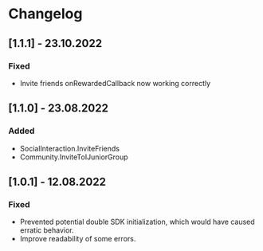 # Changelog
## [1.1.1] - 23.10.2022
### Fixed
- Invite friends onRewardedCallback now working correctly
## [1.1.0] - 23.08.2022
### Added
- SocialInteraction.InviteFriends
- Community.InviteToIJuniorGroup
## [1.0.1] - 12.08.2022
### Fixed
- Prevented potential double SDK initialization, which would have caused erratic behavior. 
- Improve readability of some errors.